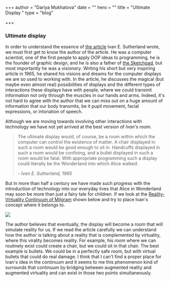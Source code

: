 +++
author = "Dariya Mukhatova"
date = ""
hero = ""
title = "Ultimate Display "
type = "blog"

+++
### Ultimate display

In order to understand the essence of [the article](http://citeseer.ist.psu.edu/viewdoc/summary?doi=10.1.1.136.3720) Ivan E. Sutherland wrote, we must first get to know the author of the article. He was a computer scientist, one of the first people to apply OOP ideas to programming, he is the founder of graphic design, and he is also a father of [the Sketchpad](https://en.wikipedia.org/wiki/Sketchpad), but most importantly he was a _visionary_. Writing his short but very inspiring article in 1965, he shared his visions and dreams for the computer displays we are so used to working with. In the article, he discusses the magical (but maybe even almost real) possibilities of displays and the different types of interactions these displays have with people, where we could transmit information not only through the muscles in our hands and arms. Indeed, it's not hard to agree with the author that we can miss out on a huge amount of information that our body transmits, be it pupil movement, facial expressions, or intonation of speech.

Although we are moving towards involving other interactions with technology we have not yet arrived at the best version of _Ivan's room_.

> The ultimate display would, of course, be a room within which the computer can control the existence of matter. A chair displayed in such a room would be good enough to sit in. Handcuffs displayed in such a room would be confining, and a bullet displayed in such a room would be fatal. With appropriate programming such a display could literally be the Wonderland into which Alice walked.
>
> _- Ivan E. Sutherland, 1965_ 

But in more than half a century we have made such progress with the introduction of technology into our everyday lives that Alice in Wonderland may soon be more than just a fairy tale for children. If we look at the [Reality-Virtuality Continuum of Milgram](https://en.wikipedia.org/wiki/Reality–virtuality_continuum) shown below and try to place Ivan's concept where it belongs to. 

![](/images/mixerealitycontinuum_v2.jpg)

The author believes that eventually, the display will become a room that will simulate reality for us. If we read the article carefully we can understand how the author is talking about a reality that is complemented by virtuality, where this virality becomes reality. For example, his _room_ where we can routinely exist could create a chair, but we could sit in that chair. The best example is bullets. We could be in a perfectly safe room, but with virtual bullets that could do real damage. I think that I can't find a proper place for Ivan's idea in the continuum and it seems to me this phenomenon kind of surrounds that continuum by bridging between augmented reality and augmented virtuality and can exist in those two points simultaneously.